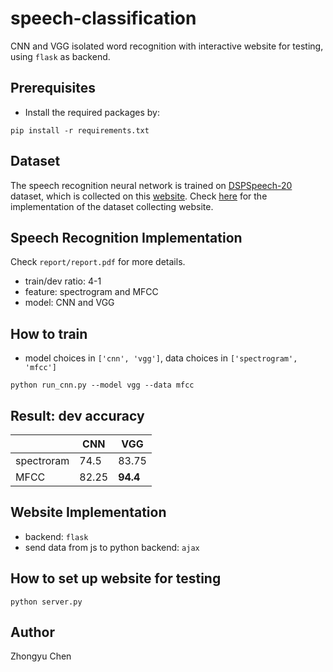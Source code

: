# speech-classification

CNN and VGG isolated word recognition with interactive website for testing, using `flask` as backend.

## Prerequisites

* Install the required packages by:
```angular2
pip install -r requirements.txt
```

## Dataset

The speech recognition neural network is trained on [DSPSpeech-20](https://github.com/zychn/DSPSpeech-20) dataset,
which is collected on this [website](https://zychn.github.io/audio-collector/). 
Check [here](https://github.com/zychn/audio-collector) for the implementation of the dataset collecting website.

## Speech Recognition Implementation

Check `report/report.pdf` for more details.

* train/dev ratio: 4-1
* feature: spectrogram and MFCC
* model: CNN and VGG

## How to train

* model choices in `['cnn', 'vgg']`, data choices in `['spectrogram', 'mfcc']`
```angular2
python run_cnn.py --model vgg --data mfcc
```

## Result: dev accuracy

| | CNN | VGG |
| ------ | ------ | ------ |
| spectroram| 74.5 | 83.75|
| MFCC | 82.25 | __94.4__ |

## Website Implementation

* backend: `flask`
* send data from js to python backend: `ajax`

## How to set up website for testing

```angular2
python server.py
```

## Author

Zhongyu Chen
